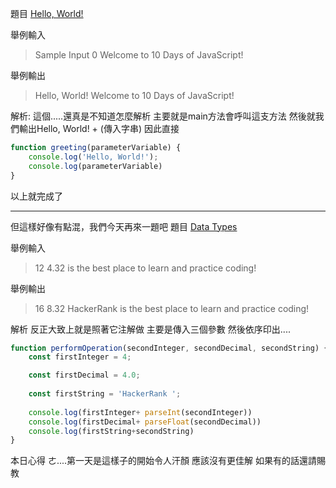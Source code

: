 題目
[Hello, World!](https://www.hackerrank.com/challenges/js10-hello-world/problem)

舉例輸入
>Sample Input 0
>Welcome to 10 Days of JavaScript!

舉例輸出
>Hello, World!
>Welcome to 10 Days of JavaScript!

解析:
這個.....還真是不知道怎麼解析
主要就是main方法會呼叫這支方法
然後就我們輸出Hello, World! + (傳入字串)
因此直接
```javascript
function greeting(parameterVariable) {
    console.log('Hello, World!');
    console.log(parameterVariable)  
}
```

以上就完成了

---

但這樣好像有點混，我們今天再來一題吧
題目
[Data Types](https://www.hackerrank.com/challenges/js10-data-types/problem)

舉例輸入
>12
>4.32
>is the best place to learn and practice coding!

舉例輸出
>16
>8.32
>HackerRank is the best place to learn and practice coding!

解析
反正大致上就是照著它注解做
主要是傳入三個參數
然後依序印出....
```js
function performOperation(secondInteger, secondDecimal, secondString) {
    const firstInteger = 4;

    const firstDecimal = 4.0;
   
    const firstString = 'HackerRank '; 
    
    console.log(firstInteger+ parseInt(secondInteger))
    console.log(firstDecimal+ parseFloat(secondDecimal))
    console.log(firstString+secondString)
}
```

本日心得
ㄜ....第一天是這樣子的開始令人汗顏
應該沒有更佳解
如果有的話還請賜教



